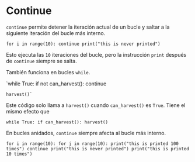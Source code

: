 # Continue
`continue` permite detener la iteración actual de un bucle y saltar a la siguiente iteración del bucle más interno.

`for i in range(10):
	continue
    print("this is never printed")`

Esto ejecuta las `10` iteraciones del bucle, pero la instrucción `print` después de `continue` siempre se salta.

También funciona en bucles `while`.

`while True:
	if not can_harvest():
		continue
    
    harvest()`

Este código solo llama a `harvest()` cuando `can_harvest()` es `True`. 
Tiene el mismo efecto que

`while True:
	if can_harvest():
		harvest()`

En bucles anidados, `continue` siempre afecta al bucle más interno.

`for i in range(10):
	for j in range(10):
	    print("this is printed 100 times")
		continue
		print("this is never printed")
	print("this is printed 10 times")`